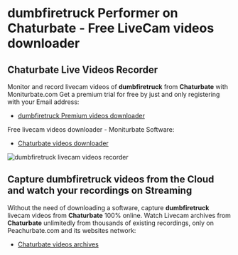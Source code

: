 # dumbfiretruck Performer on Chaturbate - Free LiveCam videos downloader

## Chaturbate Live Videos Recorder

Monitor and record livecam videos of **dumbfiretruck** from **Chaturbate** with Moniturbate.com
Get a premium trial for free by just and only registering with your Email address:
* [dumbfiretruck Premium videos downloader](https://moniturbate.com/request-demo-licence-key.html)

Free livecam videos downloader - Moniturbate Software:
* [Chaturbate videos downloader](https://moniturbate.com/moniturbate-download-software.html)

![dumbfiretruck livecam videos recorder](https://peachurnet.com/templates/moniturbate-software.png)


## Capture dumbfiretruck videos from the Cloud and watch your recordings on Streaming

Without the need of downloading a software, capture **dumbfiretruck** livecam videos from **Chaturbate** 100% online.
Watch Livecam archives from **Chaturbate** unlimitedly from thousands of existing recordings, only on Peachurbate.com and its websites network:
* [Chaturbate videos archives](https://peachurnet.com/)